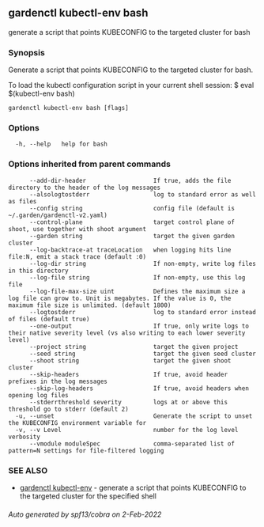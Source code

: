 ## gardenctl kubectl-env bash

generate a script that points KUBECONFIG to the targeted cluster for bash

### Synopsis

Generate a script that points KUBECONFIG to the targeted cluster for bash.

To load the kubectl configuration script in your current shell session:
$ eval $(kubectl-env bash)


```
gardenctl kubectl-env bash [flags]
```

### Options

```
  -h, --help   help for bash
```

### Options inherited from parent commands

```
      --add-dir-header                   If true, adds the file directory to the header of the log messages
      --alsologtostderr                  log to standard error as well as files
      --config string                    config file (default is ~/.garden/gardenctl-v2.yaml)
      --control-plane                    target control plane of shoot, use together with shoot argument
      --garden string                    target the given garden cluster
      --log-backtrace-at traceLocation   when logging hits line file:N, emit a stack trace (default :0)
      --log-dir string                   If non-empty, write log files in this directory
      --log-file string                  If non-empty, use this log file
      --log-file-max-size uint           Defines the maximum size a log file can grow to. Unit is megabytes. If the value is 0, the maximum file size is unlimited. (default 1800)
      --logtostderr                      log to standard error instead of files (default true)
      --one-output                       If true, only write logs to their native severity level (vs also writing to each lower severity level)
      --project string                   target the given project
      --seed string                      target the given seed cluster
      --shoot string                     target the given shoot cluster
      --skip-headers                     If true, avoid header prefixes in the log messages
      --skip-log-headers                 If true, avoid headers when opening log files
      --stderrthreshold severity         logs at or above this threshold go to stderr (default 2)
  -u, --unset                            Generate the script to unset the KUBECONFIG environment variable for 
  -v, --v Level                          number for the log level verbosity
      --vmodule moduleSpec               comma-separated list of pattern=N settings for file-filtered logging
```

### SEE ALSO

* [gardenctl kubectl-env](gardenctl_kubectl-env.md)	 - generate a script that points KUBECONFIG to the targeted cluster for the specified shell

###### Auto generated by spf13/cobra on 2-Feb-2022
